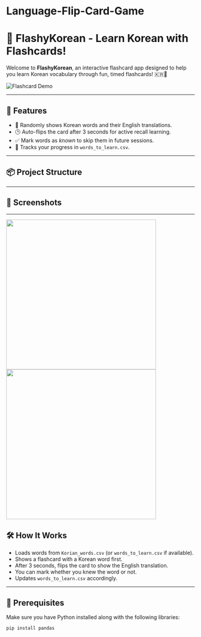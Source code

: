 # Language-Flip-Card-Game
# 🌟 FlashyKorean - Learn Korean with Flashcards!

Welcome to **FlashyKorean**, an interactive flashcard app designed to help you learn Korean vocabulary through fun, timed flashcards! 🇰🇷🧠

![Flashcard Demo](images/demo.gif)

---

## 🚀 Features

- 🔁 Randomly shows Korean words and their English translations.
- 🕒 Auto-flips the card after 3 seconds for active recall learning.
- ✅ Mark words as *known* to skip them in future sessions.
- 📁 Tracks your progress in `words_to_learn.csv`.

---

## 📦 Project Structure


---

##  📸 Screenshots
---
<img src = "https://github.com/user-attachments/assets/2773b1bc-e588-4483-857b-6283b4da85b6" width = "400">

<img src = "https://github.com/user-attachments/assets/85173c83-19db-44bf-ba6d-6102c5244d27" width = "400">



## 🛠️ How It Works

- Loads words from `Korian_words.csv` (or `words_to_learn.csv` if available).
- Shows a flashcard with a Korean word first.
- After 3 seconds, flips the card to show the English translation.
- You can mark whether you knew the word or not.
- Updates `words_to_learn.csv` accordingly.

---

## 📌 Prerequisites

Make sure you have Python installed along with the following libraries:

```bash
pip install pandas




